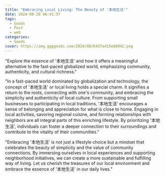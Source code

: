 ```yaml
---
title: "Embracing Local Living: The Beauty of '本地生活'"
date: 2024-08-28 06:41:57
tags:
  - Goods
  - Post
  - web
categories:
  - Goods
cover: https://img.ggggoods.com/2024/08/645fa415e86942.png
---
```


"Explore the essence of '本地生活' and how it offers a meaningful alternative to the fast-paced globalized world, emphasizing community, authenticity, and cultural richness."

"In a fast-paced world dominated by globalization and technology, the concept of '本地生活' or local living holds a special charm. It signifies a return to the roots, connecting with one's community, and embracing the simplicity and authenticity of local culture. From supporting small businesses to participating in local traditions, '本地生活' encourages a sense of belonging and appreciation for what is close to home. Engaging in local activities, savoring regional cuisine, and forming relationships with neighbors are all integral parts of this enriching lifestyle. By prioritizing '本地生活', individuals can foster a deeper connection to their surroundings and contribute to the vitality of their communities."

"Embracing '本地生活' is not just a lifestyle choice but a mindset that celebrates the beauty of simplicity and the value of community connections. By immersing ourselves in local experiences and supporting neighborhood initiatives, we can create a more sustainable and fulfilling way of living. Let us cherish the treasures of our local environment and embrace the essence of '本地生活' in our daily lives."
